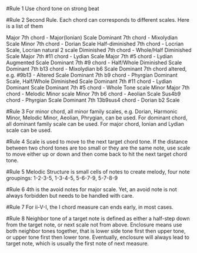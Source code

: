 #Rule 1
Use chord tone on strong beat

#Rule 2
Second Rule. Each chord can corresponds to different scales. Here is a list of them

Major 7th chord - Major(Ionian) Scale
Dominant 7th chord - Mixolydian Scale
Minor 7th chord - Dorian Scale
Half-diminished 7th chord - Locrian Scale, Locrian natural 2 scale
Diminished 7th chord - Whole/Half Diminished Scale
Major 7th #11 chord - Lydian Scale
Major 7th #5 chord - Lydian Augmented Scale
Dominant 7th #9 chord - Half/Whole Diminished Scale
Dominant 7th b13 chord - Mixolydian b6 Scale
Dominant 7th chord altered, e.g. #9b13 - Altered Scale
Dominant 7th b9 chord - Phyrgian Dominant Scale, Half/Whole Diminished Scale
Dominant 7th #11 chord - Lydian Dominant Scale
Dominant 7th #5 chord - Whole Tone scale
Minor Major 7th chord - Melodic Minor scale
Minor 7th b6 chord - Aeolian Scale
Sus4b9 chord - Phyrgian Scale
Dominant 7th 13b9sus4 chord - Dorian b2 Scale

#Rule 3
For minor chord, all minor family scales, e.g. Dorian, Harmonic Minor, Melodic Minor, Aeolian, Phrygian, can be used.
For dominant chord, all dominant family scale can be used.
For major chord, Ionian and Lydian scale can be used.

#Rule 4
Scale is used to move to the next target chord tone. If the distance between two chord tones are too small or they are the same note, use scale to move either up or down and then come back to hit the next target chord tone.

#Rule 5
Melodic Structure is small cells of notes to create melody, four note groupings: 1-2-3-5, 1-3-4-5, 5-6-7-9, 5-7-8-9

#Rule 6
4th is the avoid notes for major scale. Yet, an avoid note is not always forbidden but needs to be handled with care.

#Rule 7
For ii-V-I, the I chord measure can ends early, in most cases.

#Rule 8
Neighbor tone of a target note is defined as either a half-step down from the target note, or next scale not from above. Enclosure means use both neighbor tones together, that is lower side tone first then upper tone, or upper tone first then lower tone. Eventually, enclosure will always lead to target note, which is usually the first note of next measure.
